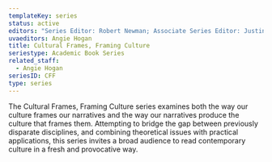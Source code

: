 ```yaml
---
templateKey: series
status: active
editors: "Series Editor: Robert Newman; Associate Series Editor: Justin D. Neuman"
uvaeditors: Angie Hogan
title: Cultural Frames, Framing Culture
seriestype: Academic Book Series
related_staff:
  - Angie Hogan
seriesID: CFF
type: series
---
```

The Cultural Frames, Framing Culture series examines both the way our culture frames our narratives and the way our narratives produce the culture that frames them. Attempting to bridge the gap between previously disparate disciplines, and combining theoretical issues with practical applications, this series invites a broad audience to read contemporary culture in a fresh and provocative way.